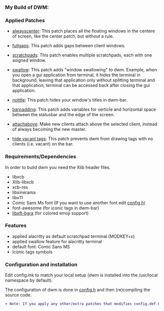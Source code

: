 ### My Build of DWM:

### Applied Patches
- [alwayscenter](https://dwm.suckless.org/patches/alwayscenter/): This patch places all the floating windows in the centere of screen, like the center patch, but without a rule.

- [fullgaps](https://dwm.suckless.org/patches/fullgaps/): This patch adds gaps between client windows.

- [scratchpads](https://dwm.suckless.org/patches/scratchpads/): This patch enables multiple scratchpads, each with one asigned window.

- [swallow](https://dwm.suckless.org/patches/swallow/): This patch adds "window swallowing" to dwm. Example, when you open a gui application from terminal, it hides the terminal in background, leaving that application only without splitting terminal and that application; terminal can be accessed back after closing the gui application.

- [notitle](https://dwm.suckless.org/patches/notitle/): This patch hides your window's titles in dwm-bar.

- [barpadding](https://dwm.suckless.org/patches/barpadding/): This patch adds variables for verticle and horizontal space between the statusbar and the edge of the screen.

- [attachabove](https://dwm.suckless.org/patches/attachabove/): Make new clients attach above the selected client, instead of always becoming the new master.

- [hide vacant tags](https://dwm.suckless.org/patches/hide_vacant_tags/): This patch prevents dwm from drawing tags with no clients (i.e. vacant) on the bar.

### Requirements/Dependencies
In order to build dwm you need the Xlib header files.

- libxcb
- Xlib-libxcb
- xcb-res
- libxinerama
- libx11
- Comic Sans Ms font (If you want to use another font edit [config.h](config.h))
- font-awesome (for iconic tags in dwm-bar)
- [libxft-bgra](https://aur.archlinux.org/packages/libxft-bgra) (for colored emoji support)

### Features
- applied alacritty as default scratchpad terminal (MODKEY+x)
- applied swallow feature for alacritty terminal
- default font: Comic Sans MS
- Iconic tags symbols

### Configuration and installation
Edit config.mk to match your local setup (dwm is installed into the /usr/local namespace by default).

The configuration of dwm is done in [config.h](config.h) and then (re)compiling the source code.
```diff
+ Note: If you apply any other/extra patches that modifies config.def.h, patch according in config.h cause all the previous patches and settings are applied to config.h.
````
